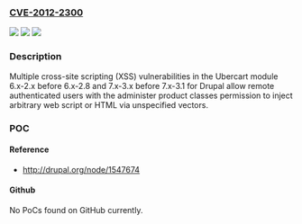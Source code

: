### [CVE-2012-2300](https://cve.mitre.org/cgi-bin/cvename.cgi?name=CVE-2012-2300)
![](https://img.shields.io/static/v1?label=Product&message=n%2Fa&color=blue)
![](https://img.shields.io/static/v1?label=Version&message=n%2Fa&color=blue)
![](https://img.shields.io/static/v1?label=Vulnerability&message=n%2Fa&color=brighgreen)

### Description

Multiple cross-site scripting (XSS) vulnerabilities in the Ubercart module 6.x-2.x before 6.x-2.8 and 7.x-3.x before 7.x-3.1 for Drupal allow remote authenticated users with the administer product classes permission to inject arbitrary web script or HTML via unspecified vectors.

### POC

#### Reference
- http://drupal.org/node/1547674

#### Github
No PoCs found on GitHub currently.

